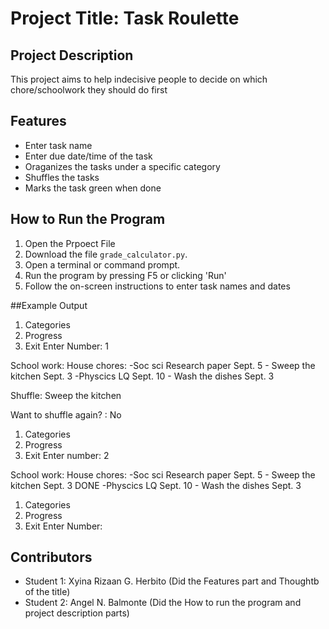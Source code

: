 # Project Title: Task Roulette

## Project Description
  This project aims to help indecisive people to decide on which chore/schoolwork they should do first
## Features
  - Enter task name
  - Enter due date/time of the task
  - Oraganizes the tasks under a specific category
  - Shuffles the tasks
  - Marks the task green when done

## How to Run the Program
1. Open the Prpoect File
2. Download the file `grade_calculator.py`.
3. Open a terminal or command prompt.
4. Run the program by pressing F5 or clicking 'Run' 
5. Follow the on-screen instructions to enter task names and dates

##Example Output
1. Categories
2. Progress
3. Exit
Enter Number: 1

School work:                    House chores:
-Soc sci Research paper Sept. 5         - Sweep the kitchen    Sept. 3
-Physcics LQ            Sept. 10        - Wash the dishes      Sept. 3

Shuffle: Sweep the kitchen

Want to shuffle again? : No



1. Categories
2. Progress
3. Exit
Enter number: 2

School work:                                House chores:
-Soc sci Research paper Sept. 5             - Sweep the kitchen    Sept. 3   DONE
-Physcics LQ            Sept. 10            - Wash the dishes      Sept. 3



1. Categories
2. Progress
3. Exit
Enter Number: 


## Contributors
- Student 1: Xyina Rizaan G. Herbito (Did the Features part and Thoughtb of the title)
- Student 2: Angel N. Balmonte (Did the How to run the program and project description parts)

